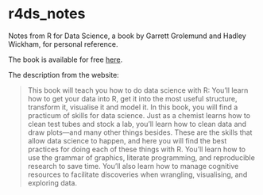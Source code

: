 # r4ds_notes
Notes from R for Data Science, a book by Garrett Grolemund and Hadley Wickham, for personal reference.

The book is available for free [here](http://r4ds.had.co.nz/). 

The description from the website: 

> This book will teach you how to do data science with R: You’ll learn how to get your data into R, 
> get it into the most useful structure, transform it, visualise it and model it. In this book, you will
> find a practicum of skills for data science. Just as a chemist learns how to clean test tubes and stock 
> a lab, you’ll learn how to clean data and draw plots—and many other things besides. These are the skills 
> that allow data science to happen, and here you will find the best practices for doing each of these things 
> with R. You’ll learn how to use the grammar of graphics, literate programming, and reproducible research to 
> save time. You’ll also learn how to manage cognitive resources to facilitate discoveries when wrangling, 
> visualising, and exploring data.

